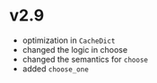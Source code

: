 # v2.9

* optimization in `CacheDict`
* changed the logic in choose
* changed the semantics for `choose`
* added `choose_one`
